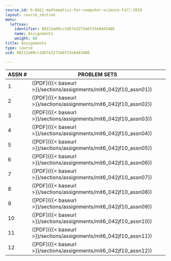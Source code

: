 ```yaml
---
course_id: 6-042j-mathematics-for-computer-science-fall-2010
layout: course_section
menu:
  leftnav:
    identifier: 08112a09cc2d67e2273a6f15e8d43486
    name: Assignments
    weight: 60
title: Assignments
type: course
uid: 08112a09cc2d67e2273a6f15e8d43486

---
```


| ASSN # | PROBLEM SETS |
| --- | --- |
| 1 | ([PDF]({{< baseurl >}}/sections/assignments/mit6_042jf10_assn01)) |
| 2 | ([PDF]({{< baseurl >}}/sections/assignments/mit6_042jf10_assn02)) |
| 3 | ([PDF]({{< baseurl >}}/sections/assignments/mit6_042jf10_assn03)) |
| 4 | ([PDF]({{< baseurl >}}/sections/assignments/mit6_042jf10_assn04)) |
| 5 | ([PDF]({{< baseurl >}}/sections/assignments/mit6_042jf10_assn05)) |
| 6 | ([PDF]({{< baseurl >}}/sections/assignments/mit6_042jf10_assn06)) |
| 7 | ([PDF]({{< baseurl >}}/sections/assignments/mit6_042jf10_assn07)) |
| 8 | ([PDF]({{< baseurl >}}/sections/assignments/mit6_042jf10_assn08)) |
| 9 | ([PDF]({{< baseurl >}}/sections/assignments/mit6_042jf10_assn09)) |
| 10 | ([PDF]({{< baseurl >}}/sections/assignments/mit6_042jf10_assn10)) |
| 11 | ([PDF]({{< baseurl >}}/sections/assignments/mit6_042jf10_assn11)) |
| 12 | ([PDF]({{< baseurl >}}/sections/assignments/mit6_042jf10_assn12))